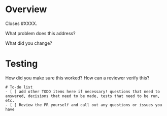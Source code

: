<!--
Resources:
* contributing guidelines: https://catalystcoop-pudl.readthedocs.io/en/latest/CONTRIBUTING.html
* code of conduct: https://catalystcoop-pudl.readthedocs.io/en/latest/code_of_conduct.html
-->
# Overview

Closes #XXXX.

What problem does this address?

What did you change?

# Testing

How did you make sure this worked? How can a reviewer verify this?

```[tasklist]
# To-do list
- [ ] add other TODO items here if necessary! questions that need to answered, decisions that need to be made, tests that need to be run, etc.
- [ ] Review the PR yourself and call out any questions or issues you have
```
